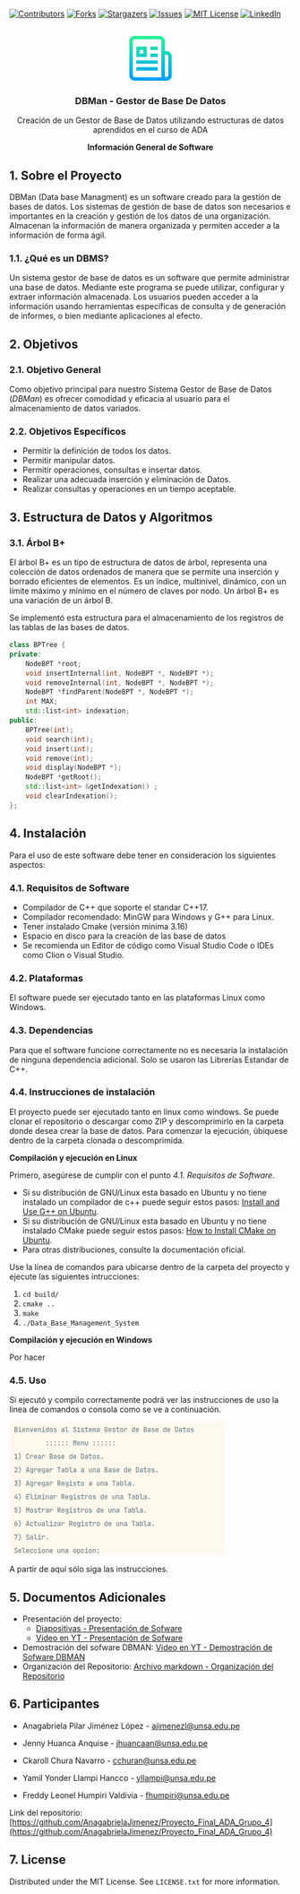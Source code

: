 <div id="top"></div>
<!--
*** Thanks for checking out the Best-README-Template. If you have a suggestion
*** that would make this better, please fork the repo and create a pull request
*** or simply open an issue with the tag "enhancement".
*** Don't forget to give the project a star!
*** Thanks again! Now go create something AMAZING! :D
-->



<!-- PROJECT SHIELDS -->
<!--
*** I'm using markdown "reference style" links for readability.
*** Reference links are enclosed in brackets [ ] instead of parentheses ( ).
*** See the bottom of this document for the declaration of the reference variables
*** for contributors-url, forks-url, etc. This is an optional, concise syntax you may use.
*** https://www.markdownguide.org/basic-syntax/#reference-style-links
-->
[![Contributors][contributors-shield]][contributors-url]
[![Forks][forks-shield]][forks-url]
[![Stargazers][stars-shield]][stars-url]
[![Issues][issues-shield]][issues-url]
[![MIT License][license-shield]][license-url]
[![LinkedIn][linkedin-shield]][linkedin-url]



<!-- PROJECT LOGO -->
<br />
<div align="center">
  <a href="https://github.com/AnagabrielaJimenez/Proyecto_Final_ADA_Grupo_4">
    <img src="images/logo.png" alt="Logo" width="80" height="80">
  </a>

<h3 align="center"> DBMan - Gestor de Base De Datos</h3>

  <p align="center">
    Creación de un Gestor de Base de Datos utilizando estructuras de datos aprendidos en el curso de ADA
        
**Información General de Software**

  </p>
</div>

<!-- ABOUT THE PROJECT -->
## 1. Sobre el Proyecto

<!--[![Product Name Screen Shot][product-screenshot]](https://example.com)-->

DBMan (Data base Managment) es un software creado para la gestión de bases de datos. 
Los sistemas de gestión de base de datos son necesarios e importantes en la creación y gestión de los datos de una organización. 
Almacenan la información de manera organizada y permiten acceder a la información de forma ágil. 

[//]: # (Es por eso que en este informe, presentaremos el desarrollo de un sistema gestor de base de datos. En este caso haremos uso de los temas desarrollados en el curso como la implementación de hashing extensible, el cual es un método de hash dinámico en el que los directorios y los depósitos se utilizan para hacer hash de los datos y también el uso del LRU.)


### 1.1. ¿Qué es un DBMS?
Un sistema gestor de base de datos es un software que permite administrar una base de datos.
Mediante este programa se puede utilizar, configurar y extraer información almacenada. Los usuarios pueden acceder a la información usando herramientas específicas de consulta y de generación de informes, o bien mediante aplicaciones al efecto.


## 2. Objetivos

### 2.1. Objetivo General
Como objetivo principal para nuestro Sistema Gestor de Base de Datos (*DBMan*) es ofrecer comodidad y eficacia al usuario para el almacenamiento de datos variados.

### 2.2. Objetivos Específicos
* Permitir la definición de todos los datos.
* Permitir manipular datos.
* Permitir operaciones, consultas e insertar datos.
* Realizar una adecuada inserción y eliminación de Datos.
* Realizar consultas y operaciones en un tiempo aceptable.

## 3. Estructura de Datos y Algoritmos
### 3.1. Árbol B+
El árbol B+ es un tipo de estructura de datos de árbol, representa una colección de datos ordenados de manera que se permite una inserción y borrado eficientes de elementos. Es un índice, multinivel, dinámico, con un límite máximo 
y mínimo en el número de claves por nodo. Un árbol B+ es una variación de un árbol B.

Se implementó esta estructura para el almacenamiento de los registros de las tablas de las bases de datos. 

```c++
class BPTree {
private:
    NodeBPT *root;
    void insertInternal(int, NodeBPT *, NodeBPT *);
    void removeInternal(int, NodeBPT *, NodeBPT *);
    NodeBPT *findParent(NodeBPT *, NodeBPT *);
    int MAX;
    std::list<int> indexation;
public:
    BPTree(int);
    void search(int);
    void insert(int);
    void remove(int);
    void display(NodeBPT *);
    NodeBPT *getRoot();
    std::list<int> &getIndexation() ;
    void clearIndexation();
};
```


## 4. Instalación 
Para el uso de este software debe tener en consideración los siguientes aspectos:
### 4.1. Requisitos de Software
* Compilador de C++ que soporte el standar C++17. 
* Compilador recomendado: MinGW para Windows y G++ para Linux. 
* Tener instalado Cmake (versión minima 3.16)
* Espacio en disco para la creación de las base de datos
* Se recomienda un Editor de código como Visual Studio Code o IDEs como Clion o Visual Studio.

### 4.2. Plataformas 
El software puede ser ejecutado tanto en las plataformas Linux como Windows.

### 4.3. Dependencias
Para que el software funcione correctamente no es necesaria la instalación de ninguna dependencia adicional.
Solo se usaron las Librerías Estandar de C++.


### 4.4. Instrucciones de instalación
El proyecto puede ser ejecutado tanto en linux como windows. Se puede clonar el repositorio o descargar como ZIP y 
descomprimirlo en la carpeta donde desea crear la base de datos.
Para comenzar la ejecución, úbiquese dentro de la carpeta clonada o descomprimida.

**Compilación y ejecución en Linux**

Primero, asegúrese de cumplir con el punto *4.1. Requisitos de Software*.
* Si su distribución de GNU/Linux esta basado en Ubuntu y no tiene instalado un compilador de c++ puede seguir estos pasos: 
[Install and Use G++ on Ubuntu](https://linuxhint.com/install-and-use-g-on-ubuntu/).
* Si su distribución de GNU/Linux esta basado en Ubuntu y no tiene instalado CMake puede seguir estos pasos:
[How to Install CMake on Ubuntu](https://vitux.com/how-to-install-cmake-on-ubuntu/).
* Para otras distribuciones, consulte la documentación oficial.

Use la línea de comandos para ubicarse dentro de la carpeta del proyecto y  ejecute las siguientes intrucciones:

1. `cd build/`
2. `cmake ..`
3. `make`
4. `./Data_Base_Management_System`

**Compilación y ejecución en Windows**

Por hacer

### 4.5. Uso

Si ejecutó y compilo correctamente podrá ver las instrucciones 
de uso la linea de comandos o consola como se ve a continuación. 

![menu.png](images/menu.png)

A partir de aquí sólo siga las instrucciones.

## 5. Documentos Adicionales
* Presentación del proyecto: 
  * [Diapositivas - Presentación de Sofware](https://github.com/AnagabrielaJimenez/Proyecto_Final_ADA_Grupo_4/blob/master/docs/Grupo%204%20-%20Presentaci%C3%B3nSoftwareADA.pdf)
  * [Video en YT - Presentación de Sofware](https://youtu.be/sgWq8B5fOA8)
* Demostración del sofware DBMAN: [Video en YT - Demostración de Sofware DBMAN](https://youtu.be/WXIc_ypRCyc)
* Organización del Repositorio: [Archivo markdown - Organización del Repositorio]() 


## 6. Participantes

- Anagabriela Pilar Jiménez López - ajimenezl@unsa.edu.pe

- Jenny Huanca Anquise - jhuancaan@unsa.edu.pe

- Ckaroll Chura Navarro - cchuran@unsa.edu.pe

- Yamil Yonder Llampi Hancco - yllampi@unsa.edu.pe

- Freddy Leonel Humpiri Valdivia - fhumpiri@unsa.edu.pe

Link del repositorio: [https://github.com/AnagabrielaJimenez/Proyecto_Final_ADA_Grupo_4](https://github.com/AnagabrielaJimenez/Proyecto_Final_ADA_Grupo_4)


<!-- LICENCIA -->
## 7. License

Distributed under the MIT License. See `LICENSE.txt` for more information.


<!-- MARKDOWN LINKS & IMAGES -->
<!-- https://www.markdownguide.org/basic-syntax/#reference-style-links -->
[contributors-shield]: https://img.shields.io/github/contributors/AnagabrielaJimenez/Proyecto_Final_ADA_Grupo_4.svg?style=for-the-badge
[contributors-url]: https://github.com/AnagabrielaJimenez/Proyecto_Final_ADA_Grupo_4/graphs/contributors
[forks-shield]: https://img.shields.io/github/forks/AnagabrielaJimenez/Proyecto_Final_ADA_Grupo_4.svg?style=for-the-badge
[forks-url]: https://github.com/AnagabrielaJimenez/Proyecto_Final_ADA_Grupo_4/network/members
[stars-shield]: https://img.shields.io/github/stars/AnagabrielaJimenez/Proyecto_Final_ADA_Grupo_4.svg?style=for-the-badge
[stars-url]: https://github.com/AnagabrielaJimenez/Proyecto_Final_ADA_Grupo_4/stargazers
[issues-shield]: https://img.shields.io/github/issues/AnagabrielaJimenez/Proyecto_Final_ADA_Grupo_4.svg?style=for-the-badge
[issues-url]: https://github.com/AnagabrielaJimenez/Proyecto_Final_ADA_Grupo_4/issues
[license-shield]: https://img.shields.io/github/license/AnagabrielaJimenez/Proyecto_Final_ADA_Grupo_4.svg?style=for-the-badge
[license-url]: https://github.com/AnagabrielaJimenez/Proyecto_Final_ADA_Grupo_4/blob/master/LICENSE.txt
[linkedin-shield]: https://img.shields.io/badge/-LinkedIn-black.svg?style=for-the-badge&logo=linkedin&colorB=555
[linkedin-url]: https://linkedin.com/in/linkedin_AnagabrielaJimenez
[product-screenshot]: images/screenshot.png
